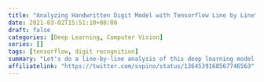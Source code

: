 ```yaml
---
title: "Analyzing Handwritten Digit Model with Tensorflow Line by Line"
date: 2021-03-02T15:51:10+08:00
draft: false
categories: [Deep Learning, Computer Vision]
series: []
tags: [tensorflow, digit recognition]
summary: "Let's do a line-by-line analysis of this deep learning model and truly understand what's going on. This model identifies handwritten digits. It's one of the classic examples of machine learning applied to computer vision"
affiliatelink: "https://twitter.com/svpino/status/1364539168567746563"
---
```


